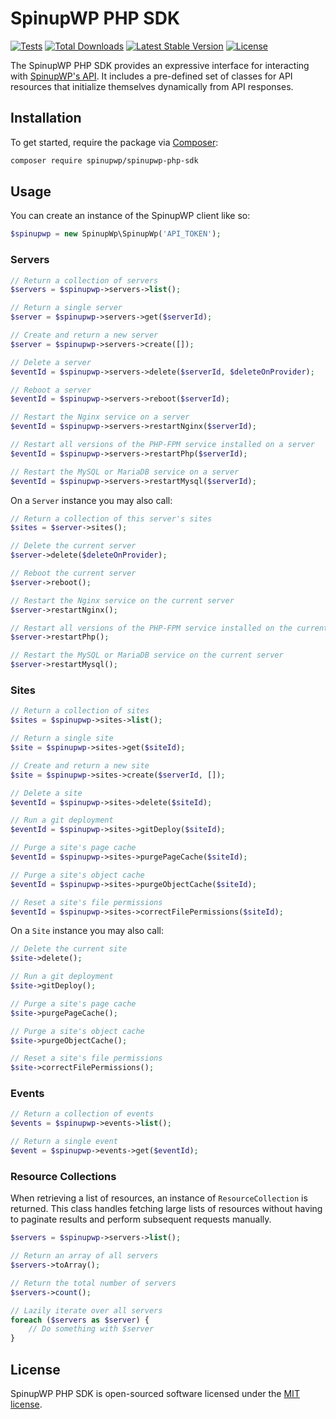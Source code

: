 # SpinupWP PHP SDK

[![Tests](https://github.com/spinupwp/spinupwp-php-sdk/actions/workflows/tests.yml/badge.svg?event=push)](https://github.com/spinupwp/spinupwp-php-sdk/actions/workflows/tests.yml)
[![Total Downloads](https://img.shields.io/packagist/dt/spinupwp/spinupwp-php-sdk)](https://packagist.org/packages/spinupwp/spinupwp-php-sdk)
[![Latest Stable Version](https://img.shields.io/packagist/v/spinupwp/spinupwp-php-sdk)](https://packagist.org/packages/spinupwp/spinupwp-php-sdk)
[![License](https://img.shields.io/packagist/l/spinupwp/spinupwp-php-sdk)](https://packagist.org/packages/spinupwp/spinupwp-php-sdk)

The SpinupWP PHP SDK provides an expressive interface for interacting with [SpinupWP's API](https://api.spinupwp.com). It includes a pre-defined set of classes for API resources that initialize themselves dynamically from API responses.

## Installation
To get started, require the package via [Composer](https://getcomposer.org):
```bash
composer require spinupwp/spinupwp-php-sdk
```

## Usage
You can create an instance of the SpinupWP client like so:
```php
$spinupwp = new SpinupWp\SpinupWp('API_TOKEN');
```

### Servers
```php
// Return a collection of servers
$servers = $spinupwp->servers->list();

// Return a single server
$server = $spinupwp->servers->get($serverId);

// Create and return a new server 
$server = $spinupwp->servers->create([]);

// Delete a server
$eventId = $spinupwp->servers->delete($serverId, $deleteOnProvider);

// Reboot a server
$eventId = $spinupwp->servers->reboot($serverId);

// Restart the Nginx service on a server
$eventId = $spinupwp->servers->restartNginx($serverId);

// Restart all versions of the PHP-FPM service installed on a server
$eventId = $spinupwp->servers->restartPhp($serverId);

// Restart the MySQL or MariaDB service on a server
$eventId = $spinupwp->servers->restartMysql($serverId);
```
On a `Server` instance you may also call:
```php
// Return a collection of this server's sites
$sites = $server->sites();

// Delete the current server
$server->delete($deleteOnProvider);

// Reboot the current server
$server->reboot();

// Restart the Nginx service on the current server
$server->restartNginx();

// Restart all versions of the PHP-FPM service installed on the current server
$server->restartPhp();

// Restart the MySQL or MariaDB service on the current server
$server->restartMysql();
```

### Sites
```php
// Return a collection of sites
$sites = $spinupwp->sites->list();

// Return a single site
$site = $spinupwp->sites->get($siteId);

// Create and return a new site 
$site = $spinupwp->sites->create($serverId, []);

// Delete a site
$eventId = $spinupwp->sites->delete($siteId);

// Run a git deployment
$eventId = $spinupwp->sites->gitDeploy($siteId);

// Purge a site's page cache
$eventId = $spinupwp->sites->purgePageCache($siteId);

// Purge a site's object cache
$eventId = $spinupwp->sites->purgeObjectCache($siteId);

// Reset a site's file permissions
$eventId = $spinupwp->sites->correctFilePermissions($siteId);
```
On a `Site` instance you may also call:
```php
// Delete the current site
$site->delete();

// Run a git deployment
$site->gitDeploy();

// Purge a site's page cache
$site->purgePageCache();

// Purge a site's object cache
$site->purgeObjectCache();

// Reset a site's file permissions
$site->correctFilePermissions();
````

### Events
```php
// Return a collection of events
$events = $spinupwp->events->list();

// Return a single event
$event = $spinupwp->events->get($eventId);
```

### Resource Collections
When retrieving a list of resources, an instance of `ResourceCollection` is returned. This class handles fetching large lists of resources without having to paginate results and perform subsequent requests manually.
```php
$servers = $spinupwp->servers->list();

// Return an array of all servers
$servers->toArray();

// Return the total number of servers
$servers->count();

// Lazily iterate over all servers
foreach ($servers as $server) {
    // Do something with $server
}
```

## License
SpinupWP PHP SDK is open-sourced software licensed under the [MIT license](LICENSE.md).
